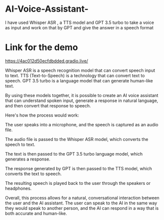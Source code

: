 # AI-Voice-Assistant-
I have used Whisper ASR , a TTS model and GPT 3.5 turbo to take a voice as input and work on that by GPT and give the answer in a speech format

# Link for the demo
https://4ac012d50ecfdbdded.gradio.live/



Whisper ASR is a speech recognition model that can convert speech input to text. TTS (Text-to-Speech) is a technology that can convert text to speech. GPT 3.5 turbo is a language model that can generate human-like text.

By using these models together, it is possible to create an AI voice assistant that can understand spoken input, generate a response in natural language, and then convert that response to speech.

Here's how the process would work:

The user speaks into a microphone, and the speech is captured as an audio file.

The audio file is passed to the Whisper ASR model, which converts the speech to text.

The text is then passed to the GPT 3.5 turbo language model, which generates a response.

The response generated by GPT is then passed to the TTS model, which converts the text to speech.

The resulting speech is played back to the user through the speakers or headphones.

Overall, this process allows for a natural, conversational interaction between the user and the AI assistant. The user can speak to the AI in the same way they would speak to another person, and the AI can respond in a way that is both accurate and human-like.
